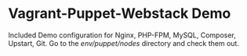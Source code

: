 # Vagrant-Puppet-Webstack Demo

Included Demo configuration for Nginx, PHP-FPM, MySQL, Composer, Upstart, Git. Go to the *env/puppet/nodes* directory and check them out.

